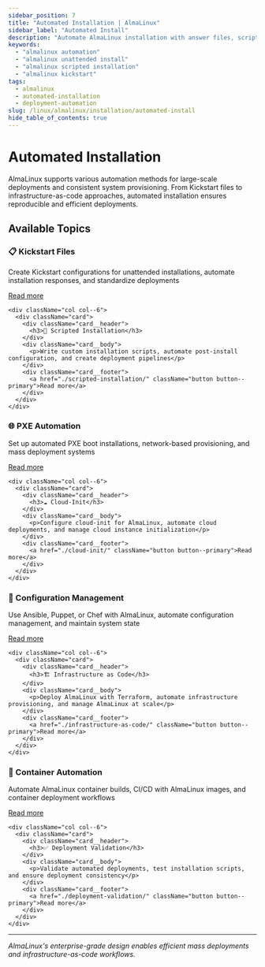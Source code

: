 ```yaml
---
sidebar_position: 7
title: "Automated Installation | AlmaLinux"
sidebar_label: "Automated Install"
description: "Automate AlmaLinux installation with answer files, scripted deployments, and unattended installation methods."
keywords:
  - "almalinux automation"
  - "almalinux unattended install"
  - "almalinux scripted installation"
  - "almalinux kickstart"
tags:
  - almalinux
  - automated-installation
  - deployment-automation
slug: /linux/almalinux/installation/automated-install
hide_table_of_contents: true
---
```


# Automated Installation

AlmaLinux supports various automation methods for large-scale deployments and consistent system provisioning. From Kickstart files to infrastructure-as-code approaches, automated installation ensures reproducible and efficient deployments.

## Available Topics

<div className="container">
  <div className="row">
    <div className="col col--6">
      <div className="card">
        <div className="card__header">
          <h3>📋 Kickstart Files</h3>
        </div>
        <div className="card__body">
          <p>Create Kickstart configurations for unattended installations, automate installation responses, and standardize deployments</p>
        </div>
        <div className="card__footer">
          <a href="./kickstart-files/" className="button button--primary">Read more</a>
        </div>
      </div>
    </div>
    
    <div className="col col--6">
      <div className="card">
        <div className="card__header">
          <h3>🤖 Scripted Installation</h3>
        </div>
        <div className="card__body">
          <p>Write custom installation scripts, automate post-install configuration, and create deployment pipelines</p>
        </div>
        <div className="card__footer">
          <a href="./scripted-installation/" className="button button--primary">Read more</a>
        </div>
      </div>
    </div>
  </div>

  <div className="row">
    <div className="col col--6">
      <div className="card">
        <div className="card__header">
          <h3>🌐 PXE Automation</h3>
        </div>
        <div className="card__body">
          <p>Set up automated PXE boot installations, network-based provisioning, and mass deployment systems</p>
        </div>
        <div className="card__footer">
          <a href="./pxe-automation/" className="button button--primary">Read more</a>
        </div>
      </div>
    </div>
    
    <div className="col col--6">
      <div className="card">
        <div className="card__header">
          <h3>☁️ Cloud-Init</h3>
        </div>
        <div className="card__body">
          <p>Configure cloud-init for AlmaLinux, automate cloud deployments, and manage cloud instance initialization</p>
        </div>
        <div className="card__footer">
          <a href="./cloud-init/" className="button button--primary">Read more</a>
        </div>
      </div>
    </div>
  </div>

  <div className="row">
    <div className="col col--6">
      <div className="card">
        <div className="card__header">
          <h3>🔧 Configuration Management</h3>
        </div>
        <div className="card__body">
          <p>Use Ansible, Puppet, or Chef with AlmaLinux, automate configuration management, and maintain system state</p>
        </div>
        <div className="card__footer">
          <a href="./configuration-management/" className="button button--primary">Read more</a>
        </div>
      </div>
    </div>
    
    <div className="col col--6">
      <div className="card">
        <div className="card__header">
          <h3>🏗️ Infrastructure as Code</h3>
        </div>
        <div className="card__body">
          <p>Deploy AlmaLinux with Terraform, automate infrastructure provisioning, and manage AlmaLinux at scale</p>
        </div>
        <div className="card__footer">
          <a href="./infrastructure-as-code/" className="button button--primary">Read more</a>
        </div>
      </div>
    </div>
  </div>

  <div className="row">
    <div className="col col--6">
      <div className="card">
        <div className="card__header">
          <h3>🐳 Container Automation</h3>
        </div>
        <div className="card__body">
          <p>Automate AlmaLinux container builds, CI/CD with AlmaLinux images, and container deployment workflows</p>
        </div>
        <div className="card__footer">
          <a href="./container-automation/" className="button button--primary">Read more</a>
        </div>
      </div>
    </div>
    
    <div className="col col--6">
      <div className="card">
        <div className="card__header">
          <h3>✅ Deployment Validation</h3>
        </div>
        <div className="card__body">
          <p>Validate automated deployments, test installation scripts, and ensure deployment consistency</p>
        </div>
        <div className="card__footer">
          <a href="./deployment-validation/" className="button button--primary">Read more</a>
        </div>
      </div>
    </div>
  </div>
</div>

---

*AlmaLinux's enterprise-grade design enables efficient mass deployments and infrastructure-as-code workflows.*